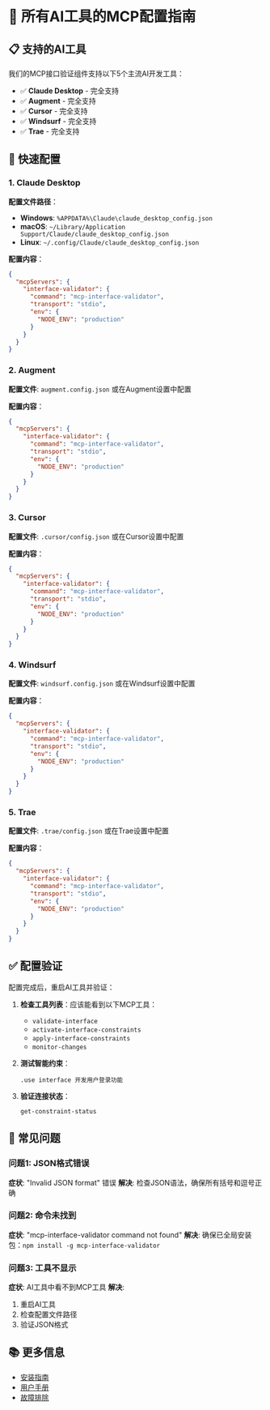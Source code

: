 # 🔧 所有AI工具的MCP配置指南

## 📋 支持的AI工具

我们的MCP接口验证组件支持以下5个主流AI开发工具：

- ✅ **Claude Desktop** - 完全支持
- ✅ **Augment** - 完全支持  
- ✅ **Cursor** - 完全支持
- ✅ **Windsurf** - 完全支持
- ✅ **Trae** - 完全支持

## 🚀 快速配置

### 1. Claude Desktop

**配置文件路径**：
- **Windows**: `%APPDATA%\Claude\claude_desktop_config.json`
- **macOS**: `~/Library/Application Support/Claude/claude_desktop_config.json`
- **Linux**: `~/.config/Claude/claude_desktop_config.json`

**配置内容**：
```json
{
  "mcpServers": {
    "interface-validator": {
      "command": "mcp-interface-validator",
      "transport": "stdio",
      "env": {
        "NODE_ENV": "production"
      }
    }
  }
}
```

### 2. Augment

**配置文件**: `augment.config.json` 或在Augment设置中配置

**配置内容**：
```json
{
  "mcpServers": {
    "interface-validator": {
      "command": "mcp-interface-validator",
      "transport": "stdio",
      "env": {
        "NODE_ENV": "production"
      }
    }
  }
}
```

### 3. Cursor

**配置文件**: `.cursor/config.json` 或在Cursor设置中配置

**配置内容**：
```json
{
  "mcpServers": {
    "interface-validator": {
      "command": "mcp-interface-validator",
      "transport": "stdio",
      "env": {
        "NODE_ENV": "production"
      }
    }
  }
}
```

### 4. Windsurf

**配置文件**: `windsurf.config.json` 或在Windsurf设置中配置

**配置内容**：
```json
{
  "mcpServers": {
    "interface-validator": {
      "command": "mcp-interface-validator",
      "transport": "stdio",
      "env": {
        "NODE_ENV": "production"
      }
    }
  }
}
```

### 5. Trae

**配置文件**: `.trae/config.json` 或在Trae设置中配置

**配置内容**：
```json
{
  "mcpServers": {
    "interface-validator": {
      "command": "mcp-interface-validator",
      "transport": "stdio",
      "env": {
        "NODE_ENV": "production"
      }
    }
  }
}
```

## ✅ 配置验证

配置完成后，重启AI工具并验证：

1. **检查工具列表**：应该能看到以下MCP工具：
   - `validate-interface`
   - `activate-interface-constraints`
   - `apply-interface-constraints`
   - `monitor-changes`

2. **测试智能约束**：
   ```
   .use interface 开发用户登录功能
   ```

3. **验证连接状态**：
   ```
   get-constraint-status
   ```

## 🔧 常见问题

### 问题1: JSON格式错误
**症状**: "Invalid JSON format" 错误
**解决**: 检查JSON语法，确保所有括号和逗号正确

### 问题2: 命令未找到
**症状**: "mcp-interface-validator command not found"
**解决**: 确保已全局安装包：`npm install -g mcp-interface-validator`

### 问题3: 工具不显示
**症状**: AI工具中看不到MCP工具
**解决**: 
1. 重启AI工具
2. 检查配置文件路径
3. 验证JSON格式

## 📚 更多信息

- [安装指南](../INSTALLATION.md)
- [用户手册](../USER_README.md)
- [故障排除](../docs/TROUBLESHOOTING.md)
